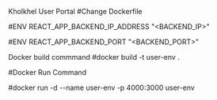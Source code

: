Kholkhel User Portal
#Change Dockerfile

#ENV REACT_APP_BACKEND_IP_ADDRESS "<BACKEND_IP>"

#ENV REACT_APP_BACKEND_PORT "<BACKEND_PORT>"

Docker build commmand
#docker build -t user-env .

#Docker Run Command

#docker run -d --name user-env -p 4000:3000 user-env
